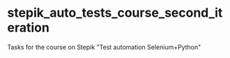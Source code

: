 # stepik_auto_tests_course_second_iteration
Tasks for the course on Stepik "Test automation Selenium+Python"

